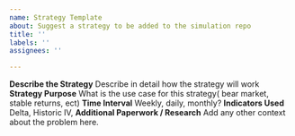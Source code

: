 ```yaml
---
name: Strategy Template
about: Suggest a strategy to be added to the simulation repo
title: ''
labels: ''
assignees: ''

---
```


**Describe the Strategy**
Describe in detail how the strategy will work 
**Strategy Purpose**
What is the use case for this strategy( bear market, stable returns, ect) 
**Time Interval**
Weekly, daily, monthly?
**Indicators Used**
Delta, Historic IV, 
**Additional Paperwork / Research**
Add any other context about the problem here.
